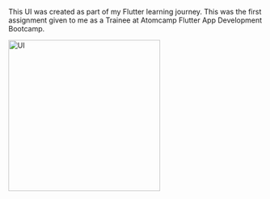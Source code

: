 This UI was created as part of my Flutter learning journey. This was the first assignment given to me as a Trainee at Atomcamp Flutter App Development Bootcamp.

<img src="https://github.com/user-attachments/assets/2a1b274e-acc3-4bbf-baff-9f95807954ad" alt="UI" width="300"/>
